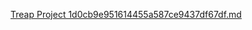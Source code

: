 [Treap Project 1d0cb9e951614455a587ce9437df67df.md](https://github.com/user-attachments/files/16273461/Treap.Project.1d0cb9e951614455a587ce9437df67df.md)
